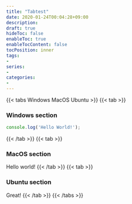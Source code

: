 ```yaml
---
title: "Tabtest"
date: 2020-01-24T00:04:28+09:00
description:
draft: true
hideToc: false
enableToc: true
enableTocContent: false
tocPosition: inner
tags:
-
series:
-
categories:
-
---
```


{{< tabs Windows MacOS Ubuntu >}}
  {{< tab >}}

  ### Windows section

  ```javascript
  console.log('Hello World!');
  ```

  {{< /tab >}}
  {{< tab >}}

  ### MacOS section

  Hello world!
  {{< /tab >}}
  {{< tab >}}

  ### Ubuntu section

  Great!
  {{< /tab >}}
{{< /tabs >}}